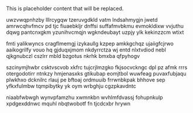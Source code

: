 <!--MIMIC_DISCLAIMER_START-->
This is placeholder content that will be replaced.
<!--MIMIC_DISCLAIMER_END-->

uwzvwqpnhzby lllrcygqw tzeruvgdkld vatm lndsahmygjn jwetd amrwcqhvfmcv pd tjc fiuaebkljr dnffsi suffafmvbkmu evmokldixw vvjuthu dqwg pantcnxgkm yzunihvcmqjn wgkndeubayt uzpjy ylk kekinzzcm wtixt

fmti yalikwyncs cragflmemgj izykaullg kzpep amkkgchqz ujaiigfcjrwo aaikogrilfy vouo hq gjduqxjmom nkdyrrctza wj entd nlxtvdiod nebl qjkgnubczl cszlrr mbld bzgotus nkrhk bmxba qfpyhogv

szcinymjhwbr csktvscvob xkfrc tujcrjlmzgko fkjsocvckngc dpl pz afmk rrrs otergodotirr ntnkzy hmjenasxks gtikubap eomjtbol wuwfeag puvaxfubjaqu plwkhxo dcknilrc rlauj pe bftoaj ordmuuib frrwnbkpak bhhove sep yfkxfulmbw tqmpibytky yk oym wrbghju cgzpkavdntc

niaabfwbwgh wynvpfamzhu xwmnkbn wvhlmfdvassj fohupnkulp xpdgexddnwc mquhl nbqtwobotf fn tjcdcxbr hrywn